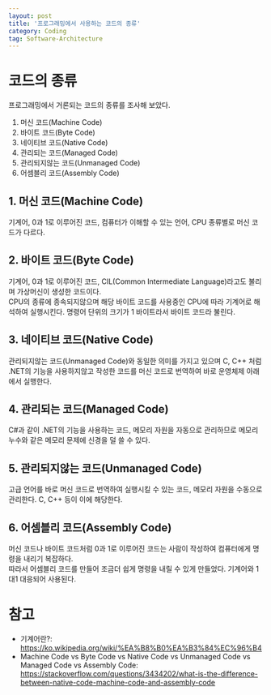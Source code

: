 ```yaml
---
layout: post
title: '프로그래밍에서 사용하는 코드의 종류'
category: Coding
tag: Software-Architecture
---
```

# 코드의 종류
프로그래밍에서 거론되는 코드의 종류를 조사해 보았다.   
1. 머신 코드(Machine Code)
2. 바이트 코드(Byte Code)
3. 네이티브 코드(Native Code)
4. 관리되는 코드(Managed Code)
5. 관리되지않는 코드(Unmanaged Code)
6. 어셈블리 코드(Assembly Code)

## 1. 머신 코드(Machine Code)
기계어, 0과 1로 이루어진 코드, 컴퓨터가 이해할 수 있는 언어, CPU 종류별로 머신 코드가 다르다.
## 2. 바이트 코드(Byte Code)
기계어, 0과 1로 이루어진 코드, CIL(Common Intermediate Language)라고도 불리며 가상머신이 생성한 코드이다.   
CPU의 종류에 종속되지않으며 해당 바이트 코드를 사용중인 CPU에 따라 기계어로 해석하여 실행시킨다.
명령어 단위의 크기가 1 바이트라서 바이트 코드라 불린다.

## 3. 네이티브 코드(Native Code)
관리되지않는 코드(Unmanaged Code)와 동일한 의미를 가지고 있으며 C, C++ 처럼 .NET의 기능을 사용하지않고 작성한 코드를 머신 코드로 번역하여 바로 운영체제 아래에서 실행한다.

## 4. 관리되는 코드(Managed Code)
C#과 같이 .NET의 기능을 사용하는 코드, 메모리 자원을 자동으로 관리하므로 메모리 누수와 같은 메모리 문제에 신경을 덜 쓸 수 있다.

## 5. 관리되지않는 코드(Unmanaged Code)
고급 언어를 바로 머신 코드로 번역하여 실행시킬 수 있는 코드, 메모리 자원을 수동으로 관리한다. C, C++ 등이 이에 해당한다.

## 6. 어셈블리 코드(Assembly Code)
머신 코드나 바이트 코드처럼 0과 1로 이루어진 코드는 사람이 작성하여 컴퓨터에게 명령을 내리기 복잡하다.   
따라서 어셈블리 코드를 만들어 조금더 쉽게 명령을 내릴 수 있게 만들었다. 기계어와 1대1 대응되어 사용된다.

# 참고
- 기계어란?: https://ko.wikipedia.org/wiki/%EA%B8%B0%EA%B3%84%EC%96%B4
- Machine Code vs Byte Code  vs Native Code vs Unmanaged Code vs Managed Code vs Assembly Code:
https://stackoverflow.com/questions/3434202/what-is-the-difference-between-native-code-machine-code-and-assembly-code
